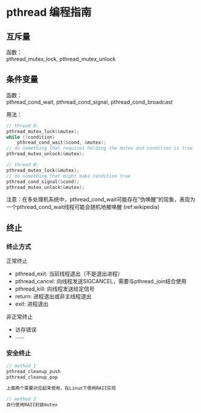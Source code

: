 # pthread 编程指南

## 互斥量

函数：  
pthread_mutex_lock, pthread_mutex_unlock

## 条件变量

函数：  
pthread_cond_wait, pthread_cond_signal, pthread_cond_broadcast  

用法：

```cpp
// thread A:
pthread_mutex_lock(&mutex);
while (!condition)
    pthread_cond_wait(&cond, &mutex);
// do something that requires holding the mutex and condition is true
pthread_mutex_unlock(&mutex);

// thread B:
pthread_mutex_lock(&mutex);
// do something that might make condition true
pthread_cond_signal(&cond);
pthread_mutex_unlock(&mutex);
```

注意：在多处理机系统中，pthread_cond_wait可能存在“伪唤醒”的现象，表现为一个pthread_cond_wait线程可能会随机地被唤醒 (ref:wikipedia)

## 终止

### 终止方式

正常终止

* pthread_exit: 当前线程退出（不是退出进程）
* pthread_cancel: 向线程发送SIGCANCEL，需要与pthread_join结合使用
* pthread_kill: 向线程发送给定信号
* return: 进程退出或非主线程退出
* exit: 进程退出

非正常终止

* 访存错误
* ......

### 安全终止

```cpp
// method 1
pthread_cleanup_push
pthread_cleanup_pop

上面两个需要对应起来使用，在Linux下使用RAII实现

// method 2
自行使用RAII封装mutex
```
